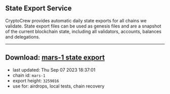 ## State Export Service
CryptoCrew provides automatic daily state exports for all chains we validate. State export files can be used as genesis files and are a snapshot of the current blockchain state, including all validators, accounts, balances and delegations.

---
**Download: [mars-1 state export](https://dl.ccvalidators.com/SERVICE/mars/mars-1_export_3259016.json)**
---

- last updated: Thu Sep 07 2023 18:37:01
- chain id: `mars-1`
- export height: `3259016`
- use for: airdrops, local tests, chain recovery
